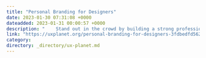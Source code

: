 ```yaml
---
title: "Personal Branding for Designers"
date: 2023-01-30 07:31:08 +0000
dateadded: 2023-01-31 00:00:57 +0000
description: "    Stand out in the crowd by building a strong professional identity  Continue reading on UX Planet »  "
link: "https://uxplanet.org/personal-branding-for-designers-3fdbedfd5621?source=rss----819cc2aaeee0---4"
category:
directory: _directory/ux-planet.md
---
```


